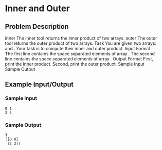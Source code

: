 # Inner and Outer

## Problem Description
inner
The inner tool returns the inner product of two arrays.
outer
The outer tool returns the outer product of two arrays.
Task
You are given two arrays:  and . 
Your task is to compute their inner and outer product.
Input Format
The first line contains the space separated elements of array . 
The second line contains the space separated elements of array .
Output Format
First, print the inner product. 
Second, print the outer product.
Sample Input
Sample Output

## Example Input/Output
### Sample Input
```
0 1
2 3
```
### Sample Output
```
3
[[0 0]
 [2 3]]
```

